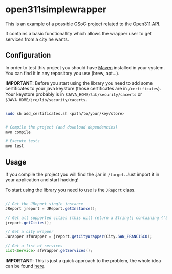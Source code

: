 open311simplewrapper
====================

This is an example of a possible GSoC project related to the [Open311 API](http://open311.org/).

It contains a basic functionallity which allows the wrapper user to get services from a city he wants.

Configuration
-------------

In order to test this project you should have [Maven](http://maven.apache.org/) installed in your system. You can find it in any repository you use (brew, apt...).

**IMPORTANT**: Before you start using the library you need to add some certificates to your java keystore (those certificates are in `/certificates`). Your keystore probably is in `$JAVA_HOME/lib/security/cacerts` or `$JAVA_HOME/jre/lib/security/cacerts`.

```bash

sudo sh add_certificates.sh <path/to/your/key/store>
``` 

```bash

# Compile the project (and download dependencies)
mvn compile

# Execute tests
mvn test
```

Usage
--------------

If you compile the project you will find the .jar in `/target`. Just import it in your application and start hacking!

To start using the library you need to use is the `JReport` class.
```java

// Get the JReport single instance
JReport jreport = JReport.getInstance();

// Get all supported cities (this will return a String[] containing {"San Francisco, CA", "Chicago, IL, ..."})
jreport.getCities();

// Get a city wrapper
JWrapper sfWrapper = jreport.getCityWrapper(City.SAN_FRANCISCO);

// Get a list of services
List<Service> sfWrapper.getServices();
```

**IMPORTANT**: This is just a quick approach to the problem, the whole idea can be found [here](https://gist.github.com/SantiMunin/5484519). 